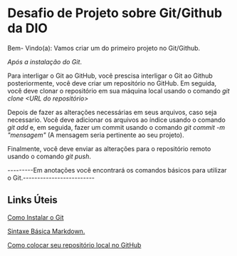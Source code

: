 # Desafio de Projeto sobre Git/Github da DIO

Bem- Vindo(a):
Vamos criar um do primeiro projeto no Git/Github.

*Após a instalação do Git*.

Para interligar o Git ao GitHub, você prescisa interligar o Git ao Github posteriormente, você deve criar um repositório no GitHub. Em seguida, você deve clonar o repositório em sua máquina local usando o comando *git clone <URL do repositório>* 

Depois de fazer as alterações necessárias em seus arquivos, caso seja necessario. Você deve adicionar os arquivos ao índice usando o comando *git add <nome do arquivo>* e, em seguida, fazer um commit usando o comando *git commit -m "mensagem"* (A mensagem seria pertinente ao seu projeto). 

Finalmente, você deve enviar as alterações para o repositório remoto usando o comando *git push*.

---------Em anotações você encontrará os comandos básicos para utilizar o Git.-------------------------


## Links Úteis
[Como Instalar o Git](https://git-scm.com/book/pt-br/v2/Come%C3%A7ando-Instalando-o-Git)

[Sintaxe Básica Markdown.](https://www.markdownguide.org/getting-started/)

[Como colocar seu repositório local no GitHub](https://docs.github.com/pt/desktop/adding-and-cloning-repositories/adding-a-repository-from-your-local-computer-to-github-desktop)
